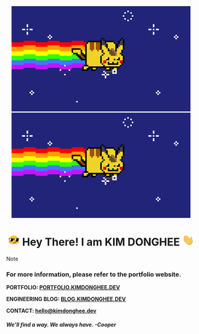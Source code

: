 <div align="center">
<img
src="assets/img/pikachu.gif" />
<img
src="assets/img/pikachu.gif" />
</div>

<div align="center"><h1><img src="assets/img/sunglass.gif" width="32" /> Hey There! I am KIM DONGHEE <img
src="assets/img/hi.gif" width="32" /></h1></div>

> [!NOTE]
> ### For more information, please refer to the portfolio website.
> 
> **PORTFOLIO: <a href="https://portfolio.kimdonghee.dev">PORTFOLIO.KIMDONGHEE.DEV</a>**
> 
> **ENGINEERING BLOG: <a href="https://blog.kimdonghee.dev">BLOG.KIMDONGHEE.DEV</a>**
> 
> **CONTACT: <b><a href="mailto:hello@kimdonghee.dev">hello@kimdonghee.dev</a>**

##### We’ll find a way. We always have. -Cooper